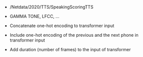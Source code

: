 - /Netdata/2020/TTS/SpeakingScoringTTS
- GAMMA TONE, LFCC, ...

- Concatenate one-hot encoding to transformer input
- Include one-hot encoding of the previous and the next phone in transformer input
- Add duration (number of frames) to the input of transformer
